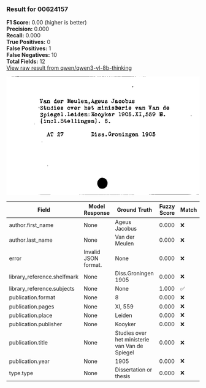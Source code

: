 ### Result for 00624157
**F1 Score:** 0.00 (higher is better)<br>**Precision:** 0.000<br>**Recall:** 0.000<br>**True Positives:** 0<br>**False Positives:** 1<br>**False Negatives:** 10<br>**Total Fields:** 12<br>[View raw result from qwen/qwen3-vl-8b-thinking](https://github.com/RISE-UNIBAS/humanities_data_benchmark/blob/main/results/2025-10-17/T0247/request_T0247_00624157.json)

<img src="https://github.com/RISE-UNIBAS/humanities_data_benchmark/blob/main/benchmarks/zettelkatalog/images/00624157.jpg?raw=true" alt="00624157" width="600px">

| Field | Model Response | Ground Truth | Fuzzy Score | Match |
|-------|----------------|--------------|-------------|-------|
| author.first_name | None | Ageus Jacobus | 0.000 | ❌ |
| author.last_name | None | Van der Meulen | 0.000 | ❌ |
| error | Invalid JSON format. | None | 0.000 | ❌ |
| library_reference.shelfmark | None | Diss.Groningen 1905 | 0.000 | ❌ |
| library_reference.subjects | None | None | 1.000 | ✅ |
| publication.format | None | 8 | 0.000 | ❌ |
| publication.pages | None | XI, 559 | 0.000 | ❌ |
| publication.place | None | Leiden | 0.000 | ❌ |
| publication.publisher | None | Kooyker | 0.000 | ❌ |
| publication.title | None | Studies over het ministerie van Van de Spiegel | 0.000 | ❌ |
| publication.year | None | 1905 | 0.000 | ❌ |
| type.type | None | Dissertation or thesis | 0.000 | ❌ |
